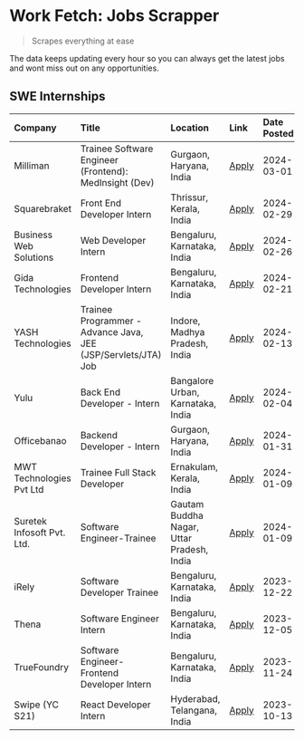 # Work Fetch: Jobs Scrapper
> Scrapes everything at ease

The data keeps updating every hour so you can always get the latest jobs and wont miss out on any opportunities.

## SWE Internships
<!--START_SECTION:workfetch-->
| Company                    | Title                                                         | Location                                  | Link                                                                                                                                                                                                                                                                            | Date Posted   |
|:---------------------------|:--------------------------------------------------------------|:------------------------------------------|:--------------------------------------------------------------------------------------------------------------------------------------------------------------------------------------------------------------------------------------------------------------------------------|:--------------|
| Milliman                   | Trainee Software Engineer (Frontend): MedInsight (Dev)        | Gurgaon, Haryana, India                   | [Apply](https://in.linkedin.com/jobs/view/trainee-software-engineer-frontend-medinsight-dev-at-milliman-3792874280?refId=6ayNxj2td3ANEFL8eNn0Cw%3D%3D&trackingId=eOKsQ9IUdKXVVM%2B4bb5hfw%3D%3D&position=5&pageNum=0&trk=public_jobs_jserp-result_search-card)                  | 2024-03-01    |
| Squarebraket               | Front End Developer Intern                                    | Thrissur, Kerala, India                   | [Apply](https://in.linkedin.com/jobs/view/front-end-developer-intern-at-squarebraket-3838541191?refId=6ayNxj2td3ANEFL8eNn0Cw%3D%3D&trackingId=dja2PnCOcTiSE%2Fpm5DyNWw%3D%3D&position=15&pageNum=0&trk=public_jobs_jserp-result_search-card)                                    | 2024-02-29    |
| Business Web Solutions     | Web Developer Intern                                          | Bengaluru, Karnataka, India               | [Apply](https://in.linkedin.com/jobs/view/web-developer-intern-at-business-web-solutions-3839906144?refId=6ayNxj2td3ANEFL8eNn0Cw%3D%3D&trackingId=kXhv4aVyw1A8fn6RBu8uqQ%3D%3D&position=19&pageNum=0&trk=public_jobs_jserp-result_search-card)                                  | 2024-02-26    |
| Gida Technologies          | Frontend Developer Intern                                     | Bengaluru, Karnataka, India               | [Apply](https://in.linkedin.com/jobs/view/frontend-developer-intern-at-gida-technologies-3836040945?refId=6ayNxj2td3ANEFL8eNn0Cw%3D%3D&trackingId=Kq8tp36AnrBTZPERJxhzBw%3D%3D&position=17&pageNum=0&trk=public_jobs_jserp-result_search-card)                                  | 2024-02-21    |
| YASH Technologies          | Trainee Programmer - Advance Java, JEE (JSP/Servlets/JTA) Job | Indore, Madhya Pradesh, India             | [Apply](https://in.linkedin.com/jobs/view/trainee-programmer-advance-java-jee-jsp-servlets-jta-job-at-yash-technologies-3811759183?refId=6ayNxj2td3ANEFL8eNn0Cw%3D%3D&trackingId=dwb4%2FsSSNEOpmCToDc4DJQ%3D%3D&position=16&pageNum=0&trk=public_jobs_jserp-result_search-card) | 2024-02-13    |
| Yulu                       | Back End Developer - Intern                                   | Bangalore Urban, Karnataka, India         | [Apply](https://in.linkedin.com/jobs/view/back-end-developer-intern-at-yulu-3821682220?refId=6ayNxj2td3ANEFL8eNn0Cw%3D%3D&trackingId=s2mYvKfr8zpo4zslWznO7A%3D%3D&position=7&pageNum=0&trk=public_jobs_jserp-result_search-card)                                                | 2024-02-04    |
| Officebanao                | Backend Developer - Intern                                    | Gurgaon, Haryana, India                   | [Apply](https://in.linkedin.com/jobs/view/backend-developer-intern-at-officebanao-3814263731?refId=6ayNxj2td3ANEFL8eNn0Cw%3D%3D&trackingId=RsHlkMYuMJHhio6vdanZpw%3D%3D&position=25&pageNum=0&trk=public_jobs_jserp-result_search-card)                                         | 2024-01-31    |
| MWT Technologies Pvt Ltd   | Trainee Full Stack Developer                                  | Ernakulam, Kerala, India                  | [Apply](https://in.linkedin.com/jobs/view/trainee-full-stack-developer-at-mwt-technologies-pvt-ltd-3800921715?refId=6ayNxj2td3ANEFL8eNn0Cw%3D%3D&trackingId=OeihWRPLU%2BWPHCsLWdFtiw%3D%3D&position=4&pageNum=0&trk=public_jobs_jserp-result_search-card)                       | 2024-01-09    |
| Suretek Infosoft Pvt. Ltd. | Software Engineer-Trainee                                     | Gautam Buddha Nagar, Uttar Pradesh, India | [Apply](https://in.linkedin.com/jobs/view/software-engineer-trainee-at-suretek-infosoft-pvt-ltd-3800934643?refId=6ayNxj2td3ANEFL8eNn0Cw%3D%3D&trackingId=MmrauKMEz3RNOEJSYFWAzQ%3D%3D&position=21&pageNum=0&trk=public_jobs_jserp-result_search-card)                           | 2024-01-09    |
| iRely                      | Software Developer Trainee                                    | Bengaluru, Karnataka, India               | [Apply](https://in.linkedin.com/jobs/view/software-developer-trainee-at-irely-3801577534?refId=6ayNxj2td3ANEFL8eNn0Cw%3D%3D&trackingId=UazeGVpwLYK0NQ44vTEHBw%3D%3D&position=11&pageNum=0&trk=public_jobs_jserp-result_search-card)                                             | 2023-12-22    |
| Thena                      | Software Engineer Intern                                      | Bengaluru, Karnataka, India               | [Apply](https://in.linkedin.com/jobs/view/software-engineer-intern-at-thena-3778731751?refId=6ayNxj2td3ANEFL8eNn0Cw%3D%3D&trackingId=f6X1AeCgLp%2Fx4nDbh2Q3nw%3D%3D&position=13&pageNum=0&trk=public_jobs_jserp-result_search-card)                                             | 2023-12-05    |
| TrueFoundry                | Software Engineer- Frontend Developer Intern                  | Bengaluru, Karnataka, India               | [Apply](https://in.linkedin.com/jobs/view/software-engineer-frontend-developer-intern-at-truefoundry-3790095058?refId=6ayNxj2td3ANEFL8eNn0Cw%3D%3D&trackingId=emCaA80%2F3l8du9V7vV7%2BOw%3D%3D&position=12&pageNum=0&trk=public_jobs_jserp-result_search-card)                  | 2023-11-24    |
| Swipe (YC S21)             | React Developer Intern                                        | Hyderabad, Telangana, India               | [Apply](https://in.linkedin.com/jobs/view/react-developer-intern-at-swipe-yc-s21-3737600089?refId=6ayNxj2td3ANEFL8eNn0Cw%3D%3D&trackingId=AYCISqVsRMS6DUz9aGjKAA%3D%3D&position=14&pageNum=0&trk=public_jobs_jserp-result_search-card)                                          | 2023-10-13    |
<!--END_SECTION:workfetch-->
